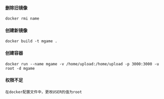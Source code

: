 #### 删除旧镜像

```
docker rmi name
```

#### 创建新镜像

```
docker build -t mgame .
```

#### 创建容器

```
docker run --name mgame -v /home/upload:/home/upload -p 3000:3000 -u root -d mgame
```

#### 权限不足
```
在docker配置文件中，更改USER的值为root
```

